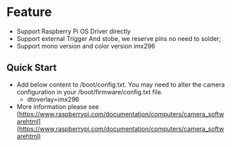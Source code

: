 # Feature
- Support Raspberry Pi OS Driver directly
- Support external Trigger And stobe, we reserve pins no need to solder;
- Support mono version and color version imx296

## Quick Start
- Add below content to /boot/config.txt.
You may need to alter the camera configuration in your /boot/firmware/config.txt file.
  - dtoverlay=imx296
- More information please see [https://www.raspberrypi.com/documentation/computers/camera_softwarehtml](https://www.raspberrypi.com/documentation/computers/camera_softwarehtml)